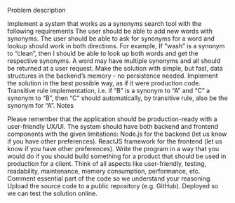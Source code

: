 Problem description

Implement a system that works as a synonyms search tool with the following requirements
The user should be able to add new words with synonyms.
The user should be able to ask for synonyms for a word and lookup should work in both directions. For example, If “wash” is a synonym to “clean”, then I should be able to look up both words and get the respective synonyms.
A word may have multiple synonyms and all should be returned at a user request.
Make the solution with simple, but fast, data structures in the backend’s memory - no persistence needed.
Implement the solution in the best possible way, as if it were production code.
Transitive rule implementation, i.e. if “B” is a synonym to “A” and “C” a synonym to “B”, then “C” should automatically, by transitive rule, also be the synonym for “A”.
Notes

Please remember that the application should be production-ready with a user-friendly UX/UI.
The system should have both backend and frontend components with the given limitations:
Node.js for the backend (let us know if you have other preferences).
ReactJS framework for the frontend (let us know if you have other preferences).
Write the program in a way that you would do if you should build something for a product that should be used in production for a client.
Think of all aspects like user-friendly, testing, readability, maintenance, memory consumption, performance, etc.
Comment essential part of the code so we understand your reasoning.
Upload the source code to a public repository (e.g. GitHub).
Deployed so we can test the solution online.
